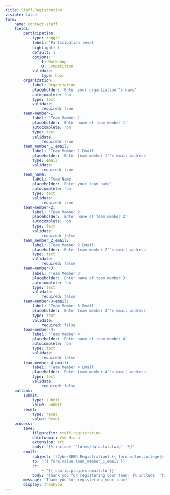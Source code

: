 ```yaml
---
title: Staff-Registration
visible: false
form:
    name: contact-staff
    fields:
        participation:
            type: toggle
            label: 'Participation level'
            highlight: 1
            default: 1
            options:
                1: Workshop
                0: Competition
            validate:
                type: bool
        organization:
            label: Organization
            placeholder: 'Enter your organization''s name'
            autocomplete: 'on'
            type: text
            validate:
                required: true
        team-member-1:
            label: 'Team Member 1'
            placeholder: 'Enter name of team member 1'
            autocomplete: 'on'
            type: text
            validate:
                required: true
        team_member_1_email:
            label: 'Team Member 1 Email'
            placeholder: 'Enter team member 1''s email address'
            type: email
            validate:
                required: true
        team_name:
            label: 'Team Name'
            placeholder: 'Enter your team name'
            autocomplete: 'on'
            type: text
            validate:
                required: true
        team-member-2:
            label: 'Team Member 2'
            placeholder: 'Enter name of team member 2'
            autocomplete: 'on'
            type: text
            validate:
                required: false
        team_member_2_email:
            label: 'Team Member 2 Email'
            placeholder: 'Enter team member 2''s email address'
            type: text
            validate:
                required: false
        team-member-3:
            label: 'Team Member 3'
            placeholder: 'Enter name of team member 3'
            autocomplete: 'on'
            type: text
            validate:
                required: false
        team-member-3-email:
            label: 'Team Member 3 Email'
            placeholder: 'Enter team member 3''s email address'
            type: text
            validate:
                required: false
        team-member-4:
            label: 'Team Member 4'
            placeholder: 'Enter name of team member 4'
            autocomplete: 'on'
            type: text
            validate:
                required: false
        team-member-4-email:
            label: 'Team Member 4 Email'
            placeholder: 'Enter team member 4''s email address'
            type: text
            validate:
                required: false
    buttons:
        submit:
            type: submit
            value: Submit
        reset:
            type: reset
            value: Reset
    process:
        save:
            fileprefix: staff-registration-
            dateformat: Ymd-His-u
            extension: txt
            body: '{% include ''forms/data.txt.twig'' %}'
        email:
            subject: '[CyberSEED Registration] {{ form.value.college|e }} {{ form.value.team_name|e }}'
            to: '{{ form.value.team_member_1_email }}'
            cc:
                - '{{ config.plugins.email.to }}'
            body: 'Thank you for registering your team! {% include ''forms/data.html.twig'' %}'
        message: 'Thank you for registering your team!'
        display: thankyou
---
```


